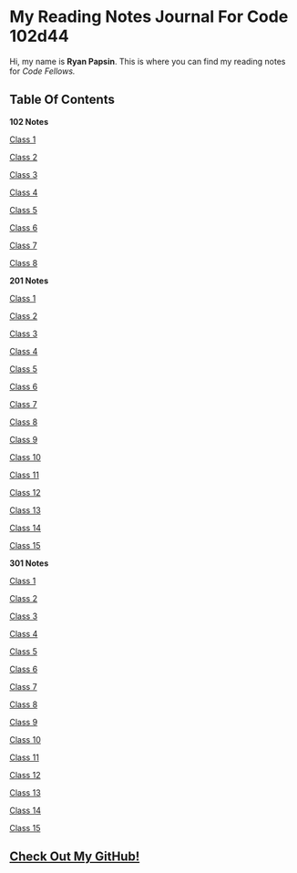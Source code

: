 # My Reading Notes Journal For Code 102d44

Hi, my name is **Ryan Papsin**. This is where you can find my reading notes for *Code Fellows.*

## Table Of Contents ##

**102 Notes**

[Class 1](main/Code%20102%20-%20Intro%20to%20Software%20Development/102%20Class%201%20Notes.md)

[Class 2](102/102%20Class%202%20Notes.md)  

[Class 3](102/102%20Class%203%20Notes.md)

[Class 4](102/102%20Class%204%20Notes.md)

[Class 5](102/102%20Class%205%20Notes.md)

[Class 6](102/102%20Class%206%20Notes.md)

[Class 7](102/102%20Class%207%20Notes.md)

[Class 8](102/102%20Class%208%20Notes.md)

**201 Notes**

[Class 1](201/201%20Class%201%20Notes.md)

[Class 2](201/201%20Class%202%20Notes.md)

[Class 3](201/201%20Class%203%20Notes.md)

[Class 4](201/201%20Class%204%20Notes.md)

[Class 5](201/201%20Class%205%20Notes.md)

[Class 6](201/201%20Class%206%20Notes.md)

[Class 7](201/201%20Class%207%20Notes.md)

[Class 8](201/201%20Class%208%20Notes.md)

[Class 9](201/201%20Class%209%20Notes.md)

[Class 10](201/201%20Class%2010%20Notes.md)

[Class 11](201/201%20Class%2011%20Notes.md)

[Class 12](201/201%20Class%2012%20Notes.md)

[Class 13](201/201%20Class%2013%20Notes.md)

[Class 14](201/201%20Class%2014%20Notes.md)

[Class 15](201/201%20Class%2015%20Notes.md)

**301 Notes**

[Class 1](301/301%20Class%201%20Notes.md)

[Class 2](301/301%20Class%202%20Notes.md)

[Class 3](301/301%20Class%203%20Notes.md)

[Class 4](301/301%20Class%204%20Notes.md)

[Class 5](301/301%20Class%205%20Notes.md)

[Class 6](301/301%20Class%206%20Notes.md)

[Class 7](301/301%20Class%207%20Notes.md)

[Class 8](301/301%20Class%208%20Notes.md)

[Class 9](301/301%20Class%209%20Notes.md)

[Class 10](301/301%20Class%2010%20Notes.md)

[Class 11](301/301%20Class%2011%20Notes.md)

[Class 12](301/301%20Class%2012%20Notes.md)

[Class 13](301/301%20Class%2013%20Notes.md)

[Class 14](301/301%20Class%2014%20Notes.md)

[Class 15](301/301%20Class%2015%20Notes.md)

## [Check Out My GitHub!](https://github.com/rpap75) ##

